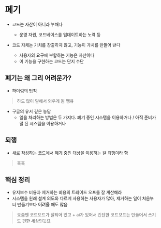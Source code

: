 # 폐기

- 코드는 자산이 아니라 부채다
  - 운영 자원, 코드베이스를 업데이트하는 노력 등

- 코드 자체는 가치를 창출하지 않고, 기능이 가치를 만들어 낸다
  - 사용자의 요구에 부합하는 기능은 자산이다
  - 이 기능을 구현하는 코드는 단지 수단
  
## 폐기는 왜 그리 어려운가?

- 하이럼의 법칙

> 하도 많이 말해서 외우게 됨 땡큐

- 구글의 유서 깊은 농담
  - 일을 처리하는 방법은 두 가지다. 폐기 중인 시스템을 이용하거나 / 아직 준비가 덜 된 시스템을 이용하거나

## 퇴행

- 새로 작성하는 코드에서 폐기 중인 대상을 이용하는 걸 퇴행이라 함

> 흑흑

## 핵심 정리

- 유지보수 비용과 제거하는 비용의 트레이드 오프를 잘 계산해라
- 시스템을 원래 설계 의도와 다르게 사용하는 사용자가 많아, 제거하는 일이 처음부터 만들기보다 어려울 때도 많음

> 요즘엔 코드모드가 잘되어 있고 + ai가 있어서 간단한 코드모드는 만들어서 쓰기도 편한 세상인듯요